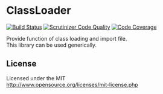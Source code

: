 # ClassLoader
[![Build Status](https://travis-ci.org/webstream-framework/ClassLoader.svg?branch=master)](https://travis-ci.org/webstream-framework/ClassLoader)
[![Scrutinizer Code Quality](https://scrutinizer-ci.com/g/webstream-framework/ClassLoader/badges/quality-score.png?b=master)](https://scrutinizer-ci.com/g/webstream-framework/ClassLoader/?branch=master)
[![Code Coverage](https://scrutinizer-ci.com/g/webstream-framework/ClassLoader/badges/coverage.png?b=master)](https://scrutinizer-ci.com/g/webstream-framework/ClassLoader/?branch=master)

Provide function of class loading and import file.  
This library can be used generically.

## License
Licensed under the MIT  
http://www.opensource.org/licenses/mit-license.php
